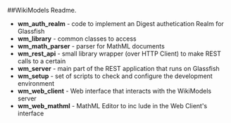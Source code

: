 ##WikiModels Readme.
 - **wm_auth_realm** - code to implement an Digest authetication Realm for Glassfish
 - **wm_library** - common classes to access
 - **wm_math_parser** - parser for MathML documents
 - **wm_rest_api** - small library wrapper (over HTTP Client) to make REST calls to a certain
 - **wm_server** - main part of the REST application that runs on Glassfish
 - **wm_setup** - set of scripts to check and configure the development environment
 - **wm_web_client** - Web interface that interacts with the WikiModels server
 - **wm_web_mathml** - MathML Editor to inc	lude in the Web Client's interface
